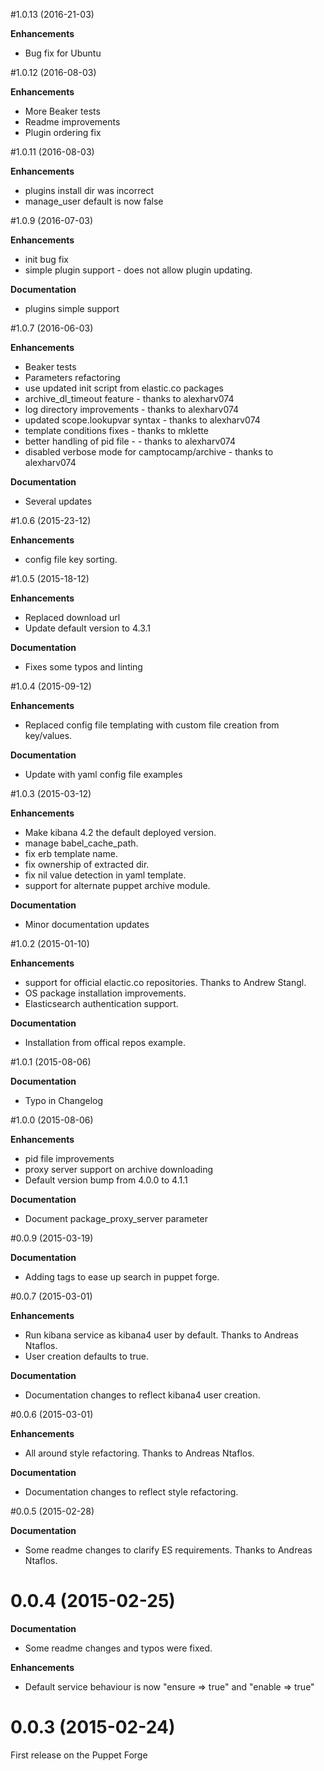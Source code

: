 #1.0.13 (2016-21-03)

**Enhancements**
 - Bug fix for Ubuntu

#1.0.12 (2016-08-03)

**Enhancements**
 - More Beaker tests
 - Readme improvements 
 - Plugin ordering fix

#1.0.11 (2016-08-03)

**Enhancements**
 - plugins install dir was incorrect
 - manage_user default is now false 

#1.0.9 (2016-07-03)

**Enhancements**
 - init bug fix
 - simple plugin support - does not allow plugin updating. 

**Documentation**
 - plugins simple support

#1.0.7 (2016-06-03)

**Enhancements**
 - Beaker tests
 - Parameters refactoring
 - use updated init script from elastic.co packages
 - archive_dl_timeout feature - thanks to alexharv074
 - log directory improvements - thanks to alexharv074
 - updated scope.lookupvar syntax - thanks to alexharv074
 - template conditions fixes - thanks to mklette
 - better handling of pid file - - thanks to alexharv074
 - disabled verbose mode for camptocamp/archive - thanks to alexharv074 

**Documentation**
 - Several updates

#1.0.6 (2015-23-12)

**Enhancements**
 - config file key sorting.

#1.0.5 (2015-18-12)

**Enhancements**
 - Replaced download url
 - Update default version to 4.3.1

**Documentation**
 - Fixes some typos and linting

#1.0.4 (2015-09-12)

**Enhancements**
 - Replaced config file templating with custom file creation from key/values.

**Documentation**
 - Update with yaml config file examples 

#1.0.3 (2015-03-12)

**Enhancements**
 - Make kibana 4.2 the default deployed version.
 - manage babel_cache_path.
 - fix erb template name.
 - fix ownership of extracted dir.
 - fix nil value detection in yaml template.
 - support for alternate puppet archive module.

**Documentation**
 - Minor documentation updates

#1.0.2 (2015-01-10)

**Enhancements**
 - support for official elactic.co repositories. Thanks to Andrew Stangl.
 - OS package installation improvements.
 - Elasticsearch authentication support.

**Documentation**
 - Installation from offical repos example.

#1.0.1 (2015-08-06)

**Documentation**
 - Typo in Changelog
 

#1.0.0 (2015-08-06)

**Enhancements**
 - pid file improvements
 - proxy server support on archive downloading
 - Default version bump from 4.0.0 to 4.1.1

**Documentation**
 - Document package_proxy_server parameter

#0.0.9 (2015-03-19)

**Documentation**
 - Adding tags to ease up search in puppet forge.

#0.0.7 (2015-03-01)

**Enhancements**
 - Run kibana service as kibana4 user by default. Thanks to Andreas Ntaflos.
 - User creation defaults to true.

**Documentation**
 - Documentation changes to reflect kibana4 user creation.

#0.0.6 (2015-03-01)

**Enhancements**
 - All around style refactoring. Thanks to Andreas Ntaflos.

**Documentation**
 - Documentation changes to reflect style refactoring.

#0.0.5 (2015-02-28)

**Documentation**
 - Some readme changes to clarify ES requirements. Thanks to Andreas Ntaflos.

# 0.0.4 (2015-02-25)

**Documentation**
 - Some readme changes and typos were fixed.

**Enhancements**
 - Default service behaviour is now "ensure => true" and "enable => true"

# 0.0.3 (2015-02-24)

First release on the Puppet Forge
